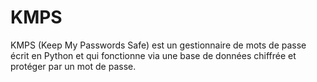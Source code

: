# KMPS
KMPS (Keep My Passwords Safe) est un gestionnaire de mots de passe écrit en Python et qui fonctionne via une base de données chiffrée et protéger par un mot de passe.